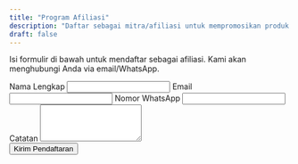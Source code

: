 ```yaml
---
title: "Program Afiliasi"
description: "Daftar sebagai mitra/afiliasi untuk mempromosikan produk kami."
draft: false
---
```


Isi formulir di bawah untuk mendaftar sebagai afiliasi. Kami akan menghubungi Anda via email/WhatsApp.

<form name="affiliate" method="POST" data-netlify="true" class="not-prose grid grid-cols-1 sm:grid-cols-2 gap-4 max-w-2xl">
  <input type="hidden" name="form-name" value="affiliate" />
  <label class="flex flex-col">
    <span class="text-sm text-gray-700 mb-1">Nama Lengkap</span>
    <input name="name" required class="border border-gray-300 rounded-md px-3 py-2" />
  </label>
  <label class="flex flex-col">
    <span class="text-sm text-gray-700 mb-1">Email</span>
    <input type="email" name="email" required class="border border-gray-300 rounded-md px-3 py-2" />
  </label>
  <label class="flex flex-col sm:col-span-2">
    <span class="text-sm text-gray-700 mb-1">Nomor WhatsApp</span>
    <input name="whatsapp" class="border border-gray-300 rounded-md px-3 py-2" />
  </label>
  <label class="flex flex-col sm:col-span-2">
    <span class="text-sm text-gray-700 mb-1">Catatan</span>
    <textarea name="message" rows="4" class="border border-gray-300 rounded-md px-3 py-2"></textarea>
  </label>
  <div>
    <button class="rounded-md bg-green-600 hover:bg-green-500 text-white font-semibold px-4 py-2">Kirim Pendaftaran</button>
  </div>
</form>